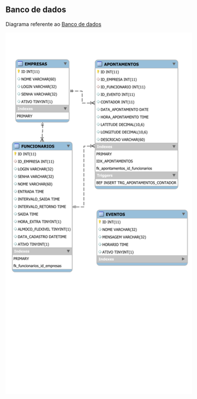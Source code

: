 ## Banco de dados

Diagrama referente ao [Banco de dados](https://github.com/JonathanAPaes/Software-Product/blob/main/db.sql)

![MySQL](eer-diagram.svg)
